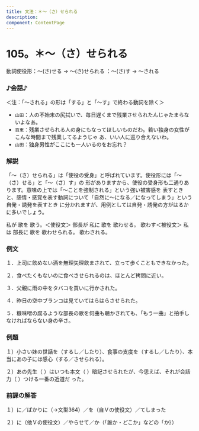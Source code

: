```yaml
---
title: 文法：＊～（さ）せられる
description:
component: ContentPage
---
```



# 105。＊～（さ）せられる
動詞使役形：～(さ)せる → ～(さ)せられる
：～(さ)す → ～される
### ♪会話♪
＜注：「～される」の形は「する」と「～す」で終わる動詞を除く＞
- `山田`：人の不始末の尻拭いで、毎日遅くまで残業させられたんじゃたまらないよなあ。
- `百恵`：残業させられる人の身にもなってほしいものだわ。若い独身の女性がこんな時間まで残業してるようじゃ あ、いい人に巡り合えないわ。
- `山田`：独身男性がここにも一人いるのをお忘れ？
### 解説
「～（さ）せられる」は「使役の受身」と呼ばれています。使役形には「～（さ）せる」と「～（さ）す」の 形がありますから、使役の受身形も二通りあります。意味の上では「～ことを強制される」という強い被害感を 表すときと、感情・感覚を表す動詞について「自然に～になる／になってしまう」という自発・誘発を表すとき に分かれますが、用例としては自発・誘発の方がはるかに多いでしょう。

私が 歌を 歌う。＜使役文＞ 部長が 私に 歌を 歌わせる。 歌わす＜被役文＞ 私は 部長に 歌を 歌わせられる。 歌わされる。
### 例文
１．上司に飲めない酒を無理矢理飲まされて、立って歩くこともできなかった。

２．食べたくもないのに食べさせられるのは、ほとんど拷問に近い。

３．父親に雨の中をタバコを買いに行かされた。

４．昨日の空中ブランコは見ていてはらはらさせられた。

５．糠味噌の腐るような部長の歌を何曲も聴かされても、「もう一曲」と拍手しなければならない身の辛さ。
### 例題
１）小さい妹の世話を（するし／したり）、食事の支度を（するし／したり）、本当にあの子には感心（する／させられる）。

２）あの先生（ ）はいつも本文（ ）暗記させられたが、今思えば、それが会話力（ ）つける一番の近道だ った。
### 前課の解答
１）に／ばかりに（→文型364）／を（自Ｖの使役文）／てしまった

２）に（他Ｖの使役文）／やらせて／か（「誰か・どこか」などの「か｝）
